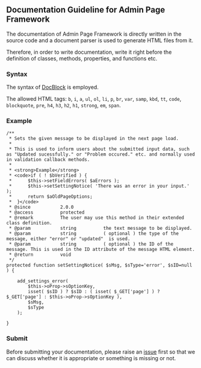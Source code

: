 ## Documentation Guideline for Admin Page Framework ##
The documentation of Admin Page Framework is directly written in the source code and a document parser is used to generate HTML files from it.

Therefore, in order to write documentation, write it right before the definition of classes, methods, properties, and functions etc.

### Syntax ###

The syntax of [DocBlock](http://en.wikipedia.org/wiki/PHPDoc) is employed.

The allowed HTML tags: `b`, `i`, `a`, `ul`, `ol`, `li`, `p`, `br`, `var`, `samp`, `kbd`, `tt`, `code`, `blockquote`, `pre`, `h4`, `h3`, `h2`, `h1`, `strong`, `em`, `span`.

### Example ###
	/**
	 * Sets the given message to be displayed in the next page load. 
	 * 
	 * This is used to inform users about the submitted input data, such as "Updated sucessfully." or "Problem occured." etc. and normally used in validation callback methods.
	 * 
	 * <strong>Example</strong>
	 * <code>if ( ! $bVerified ) {
	 *		$this->setFieldErrors( $aErrors );		
	 *		$this->setSettingNotice( 'There was an error in your input.' );
	 *		return $aOldPageOptions;
	 *	}</code>
	 * @since			2.0.0
	 * @access 			protected
	 * @remark			The user may use this method in their extended class definition.
	 * @param			string			the text message to be displayed.
	 * @param			string			( optional ) the type of the message, either "error" or "updated"  is used.
	 * @param			string			( optional ) the ID of the message. This is used in the ID attribute of the message HTML element.
	 * @return			void
	 */		
	protected function setSettingNotice( $sMsg, $sType='error', $sID=null ) {
		
		add_settings_error( 
			$this->oProp->sOptionKey, 
			isset( $sID ) ? $sID : ( isset( $_GET['page'] ) ? $_GET['page'] : $this->oProp->sOptionKey ),
			$sMsg,
			$sType
		);
					
	}

### Submit ###
Before submitting your documentation, please raise an [issue](https://github.com/michaeluno/admin-page-framework/issues?direction=desc&labels=Documentation&page=1&sort=created&state=open) first so that we can discuss whether it is appropriate or something is missing or not. 
